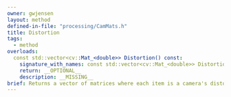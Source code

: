 ```yaml
---
owner: gwjensen
layout: method
defined-in-file: "processing/CamMats.h"
title: Distortion
tags:
  - method
overloads:
  const std::vector<cv::Mat_<double>> Distortion() const:
    signature_with_names: const std::vector<cv::Mat_<double>> Distortion() const
    return: __OPTIONAL__
    description: __MISSING__
brief: Returns a vector of matrices where each item is a camera's distortion matrix. The index of the matrix follows the index of the list of cameras.
---
```

